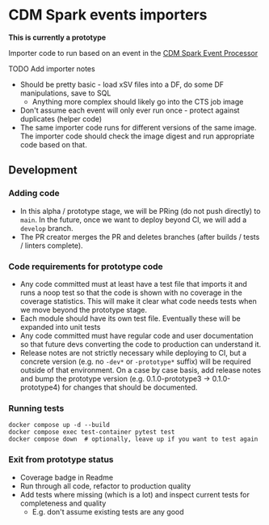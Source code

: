 # CDM Spark events importers

**This is currently a prototype**

Importer code to run based on an event in the
[CDM Spark Event Processor](https://github.com/kbase/cdm-spark-events)

TODO Add importer notes

* Should be pretty basic - load xSV files into a DF, do some DF manipulations, save to SQL
    * Anything more complex should likely go into the CTS job image
* Don't assume each event will only ever run once - protect against duplicates (helper code)
* The same importer code runs for different versions of the same image. The importer code
  should check the image digest and run appropriate code based on that.


## Development

### Adding code

* In this alpha / prototype stage, we will be PRing (do not push directly) to `main`. In the
  future, once we want to deploy beyond CI, we will add a `develop` branch.
* The PR creator merges the PR and deletes branches (after builds / tests / linters complete).

### Code requirements for prototype code

* Any code committed must at least have a test file that imports it and runs a noop test so that
  the code is shown with no coverage in the coverage statistics. This will make it clear what
  code needs tests when we move beyond the prototype stage.
* Each module should have its own test file. Eventually these will be expanded into unit tests
* Any code committed must have regular code and user documentation so that future devs
  converting the code to production can understand it.
* Release notes are not strictly necessary while deploying to CI, but a concrete version (e.g.
  no `-dev*` or `-prototype*` suffix) will be required outside of that environment. On a case by
  case basis, add release notes and bump the prototype version (e.g. 0.1.0-prototype3 ->
  0.1.0-prototype4) for changes that should be documented.

### Running tests

```
docker compose up -d --build
docker compose exec test-container pytest test
docker compose down  # optionally, leave up if you want to test again
```

### Exit from prototype status

* Coverage badge in Readme
* Run through all code, refactor to production quality
* Add tests where missing (which is a lot) and inspect current tests for completeness and quality
  * E.g. don't assume existing tests are any good
